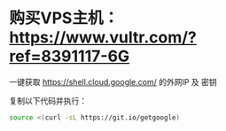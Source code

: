 # 购买VPS主机：https://www.vultr.com/?ref=8391117-6G

一键获取 https://shell.cloud.google.com/ 的外网IP 及 密钥

复制以下代码并执行：
```bash
source <(curl -sL https://git.io/getgoogle)
```
